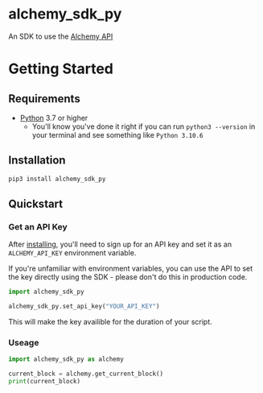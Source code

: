 # alchemy_sdk_py
An SDK to use the [Alchemy API](https://www.alchemy.com/)


# Getting Started

## Requirements 

- [Python](https://www.python.org/downloads/) 3.7 or higher
    - You'll know you've done it right if you can run `python3 --version` in your terminal and see something like `Python 3.10.6`

## Installation

```bash
pip3 install alchemy_sdk_py
```

## Quickstart

### Get an API Key
After [installing](#installation), you'll need to sign up for an API key and set it as an `ALCHEMY_API_KEY` environment variable. 

If you're unfamiliar with environment variables, you can use the API to set the key directly using the SDK - please don't do this in production code. 

```python
import alchemy_sdk_py

alchemy_sdk_py.set_api_key("YOUR_API_KEY")
```

This will make the key availible for the duration of your script. 

### Useage 

```python
import alchemy_sdk_py as alchemy

current_block = alchemy.get_current_block()
print(current_block)
```
